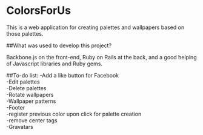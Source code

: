 # ColorsForUs

This is a web application for creating palettes and wallpapers based on those palettes.

##What was used to develop this project?

Backbone.js on the front-end, Ruby on Rails at the back, and a good helping of Javascript libraries and Ruby gems.

##To-do list:
-Add a like button for Facebook  
-Edit palettes  
-Delete palettes  
-Rotate wallpapers  
-Wallpaper patterns  
-Footer  
-register previous color upon click for palette creation  
-remove center tags  
-Gravatars  